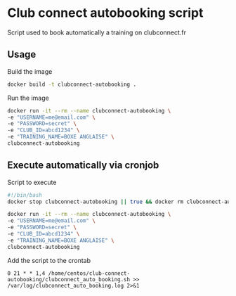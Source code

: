 # Club connect autobooking script

Script used to book automatically a training on clubconnect.fr

## Usage

Build the image
```bash
docker build -t clubconnect-autobooking .
```

Run the image
```bash
docker run -it --rm --name clubconnect-autobooking \
-e "USERNAME=me@email.com" \
-e "PASSWORD=secret" \
-e "CLUB_ID=abcd1234" \
-e "TRAINING_NAME=BOXE ANGLAISE" \
clubconnect-autobooking
```

## Execute automatically via cronjob

Script to execute
```bash
#!/bin/bash
docker stop clubconnect-autobooking || true && docker rm clubconnect-autobooking || true

docker run -it --rm --name clubconnect-autobooking \
-e "USERNAME=me@email.com" \
-e "PASSWORD=secret" \
-e "CLUB_ID=abcd1234" \
-e "TRAINING_NAME=BOXE ANGLAISE" \
clubconnect-autobooking
```

Add the script to the crontab
```
0 21 * * 1,4 /home/centos/club-connect-autobooking/clubconnect_auto_booking.sh >> /var/log/clubconnect_auto_booking.log 2>&1
```
